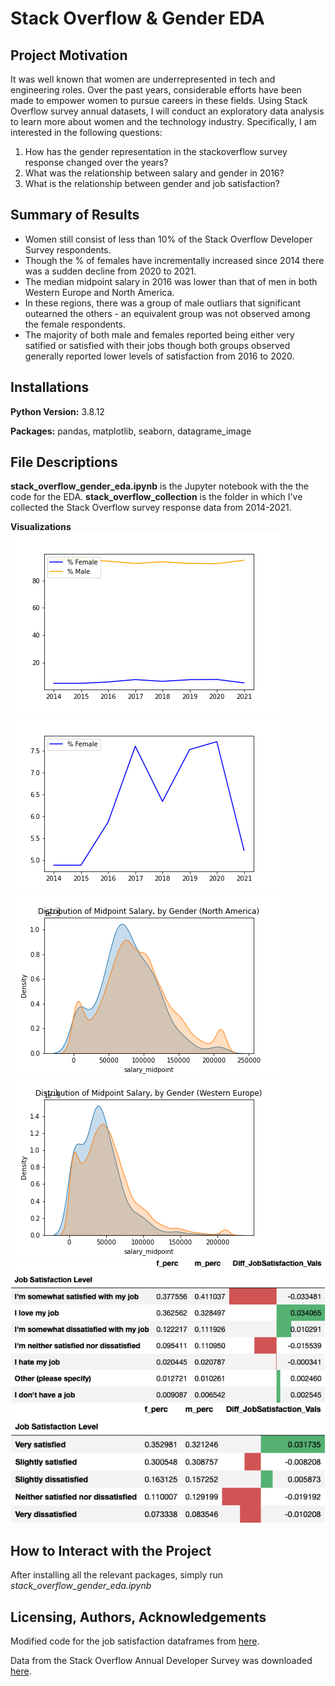# Stack Overflow & Gender EDA

## Project Motivation
It was well known that women are underrepresented in tech and engineering roles. Over the past years, considerable efforts have been made to empower women to pursue careers in these fields. Using Stack Overflow survey annual datasets, I will conduct an exploratory data analysis to learn more about women and the technology industry. Specifically, I am interested in the following questions:

1. How has the gender representation in the stackoverflow survey response changed over the years?
2. What was the relationship between salary and gender in 2016?
3. What is the relationship between gender and job satisfaction?

## Summary of Results

* Women still consist of less than 10% of the Stack Overflow Developer Survey respondents. 
* Though the % of females have incrementally increased since 2014 there was a sudden decline from 2020 to 2021.
* The median midpoint salary in 2016 was lower than that of men in both Western Europe and North America.
* In these regions, there was a group of male outliars that significant outearned the others - an equivalent group was not observed among the female respondents. 
* The majority of both male and females reported being either very satified or satisfied with their jobs though both groups observed generally reported lower levels of satisfaction from 2016 to 2020. 

## Installations
**Python Version:** 3.8.12

**Packages:** pandas, matplotlib, seaborn, datagrame_image

## File Descriptions
**stack_overflow_gender_eda.ipynb** is the Jupyter notebook with the  the code for the EDA.
**stack_overflow_collection** is the folder in which I've collected the Stack Overflow survey response data from 2014-2021.

**Visualizations**
![alt text](gender_response.png "Gender Response")
![alt text](female_response.png "Female Response")
![alt text](na_salary.png "North America Salary")
![alt text](we_salary.png "Western Europe Salary")
![alt text](2016_df.png "2016 Job Satisfaction Dataframe")
![alt text](2020_df.png "2020 Job Satisfaction Dataframe")

## How to Interact with the Project
After installing all the relevant packages, simply run *stack_overflow_gender_eda.ipynb*

## Licensing, Authors, Acknowledgements
Modified code for the job satisfaction dataframes from [here](https://github.com/udacity/DSND_Term2/blob/master/lessons/CRISP_DM/How%20To%20Break%20Into%20the%20Field%20-%20Solution%20.ipynb).

Data from the Stack Overflow Annual Developer Survey was downloaded [here](https://insights.stackoverflow.com/survey).

